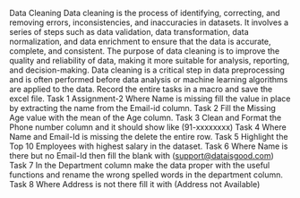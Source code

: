 Data Cleaning
Data cleaning is the process of identifying, correcting, and removing errors, inconsistencies, and inaccuracies in datasets. It involves a series of steps such as data validation, data transformation, data normalization, and data enrichment to ensure that the data is accurate, complete, and consistent. The purpose of data cleaning is to improve the quality and reliability of data, making it more suitable for analysis, reporting, and decision-making. Data cleaning is a critical step in data preprocessing and is often performed before data analysis or machine learning algorithms are applied to the data. Record the entire tasks in a macro and save the excel file.
Task 1
Assignment-2
Where Name is missing fill the value in place by extracting the name from the Email-id column.
Task 2
Fill the Missing Age value with the mean of the Age column.
Task 3
Clean and Format the Phone number column and it should show like (91-xxxxxxxx)
Task 4
Where Name and Email-Id is missing the delete the entire row.
Task 5
Highlight the Top 10 Employees with highest salary in the dataset.
Task 6
Where Name is there but no Email-Id then fill the blank with (support@dataisgood.com)
Task 7
In the Department column make the data proper with the useful functions and rename the wrong spelled words in the department column.
Task 8
Where Address is not there fill it with (Address not Available)
